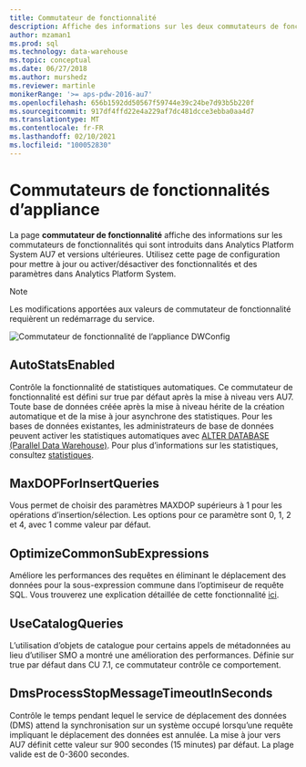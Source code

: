 ```yaml
---
title: Commutateur de fonctionnalité
description: Affiche des informations sur les deux commutateurs de fonctionnalités qui sont introduits dans Analytics Platform System AU7.
author: mzaman1
ms.prod: sql
ms.technology: data-warehouse
ms.topic: conceptual
ms.date: 06/27/2018
ms.author: murshedz
ms.reviewer: martinle
monikerRange: '>= aps-pdw-2016-au7'
ms.openlocfilehash: 656b1592dd50567f59744e39c24be7d93b5b220f
ms.sourcegitcommit: 917df4ffd22e4a229af7dc481dcce3ebba0aa4d7
ms.translationtype: MT
ms.contentlocale: fr-FR
ms.lasthandoff: 02/10/2021
ms.locfileid: "100052830"
---
```

# <a name="appliance-feature-switches"></a>Commutateurs de fonctionnalités d’appliance

La page **commutateur de fonctionnalité** affiche des informations sur les commutateurs de fonctionnalités qui sont introduits dans Analytics Platform System AU7 et versions ultérieures. Utilisez cette page de configuration pour mettre à jour ou activer/désactiver des fonctionnalités et des paramètres dans Analytics Platform System.

> [!NOTE]
> Les modifications apportées aux valeurs de commutateur de fonctionnalité requièrent un redémarrage du service.

![Commutateur de fonctionnalité de l’appliance DWConfig](media/feature-switch/SQL_Server_PDW_DWConfig_feature_switch.png "Commutateur de fonctionnalité de l’appliance DWConfig")

## <a name="autostatsenabled"></a>AutoStatsEnabled

Contrôle la fonctionnalité de statistiques automatiques. Ce commutateur de fonctionnalité est défini sur true par défaut après la mise à niveau vers AU7. Toute base de données créée après la mise à niveau hérite de la création automatique et de la mise à jour asynchrone des statistiques. Pour les bases de données existantes, les administrateurs de base de données peuvent activer les statistiques automatiques avec [ALTER DATABASE (Parallel Data Warehouse)](../t-sql/statements/alter-database-transact-sql.md?tabs=sqlpdw). Pour plus d’informations sur les statistiques, consultez [statistiques](../relational-databases/statistics/statistics.md).

## <a name="maxdopforinsertqueries"></a>MaxDOPForInsertQueries

Vous permet de choisir des paramètres MAXDOP supérieurs à 1 pour les opérations d’insertion/sélection. Les options pour ce paramètre sont 0, 1, 2 et 4, avec 1 comme valeur par défaut.

## <a name="optimizecommonsubexpressions"></a>OptimizeCommonSubExpressions

Améliore les performances des requêtes en éliminant le déplacement des données pour la sous-expression commune dans l’optimiseur de requête SQL. Vous trouverez une explication détaillée de cette fonctionnalité [ici](common-sub-expression-elimination.md).

## <a name="usecatalogqueries"></a>UseCatalogQueries

L’utilisation d’objets de catalogue pour certains appels de métadonnées au lieu d’utiliser SMO a montré une amélioration des performances. Définie sur true par défaut dans CU 7.1, ce commutateur contrôle ce comportement.

## <a name="dmsprocessstopmessagetimeoutinseconds"></a>DmsProcessStopMessageTimeoutInSeconds

Contrôle le temps pendant lequel le service de déplacement des données (DMS) attend la synchronisation sur un système occupé lorsqu’une requête impliquant le déplacement des données est annulée. La mise à jour vers AU7 définit cette valeur sur 900 secondes (15 minutes) par défaut. La plage valide est de 0-3600 secondes.
